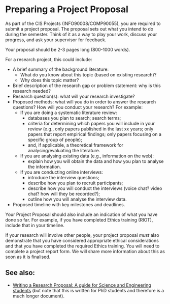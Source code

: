 # Preparing a Project Proposal

As part of the CIS Projects (INFO90008/COMP90055), you are required to submit a project proposal. The proposal sets out what you intend to do during the semester. Think of it as a way to play your work, discuss your progress, and ask your supervisor for feedback.

Your proposal should be 2-3 pages long (800-1000 words).

For a research project, this could include:

- A brief summary of the background literature:
  - What do you know about this topic (based on existing research)?
  - Why does this topic matter?
- Brief description of the research gap or problem statement: why is this research needed?
- Research question(s): what will your research investigate?
- Proposed methods: what will you do in order to answer the research questions? How will you conduct your research? For example:
  - If you are doing a systematic literature review:
    - databases you plan to search; search terms;
    - criteria for determining which papers you will include in your review (e.g., only papers published in the last xx years; only papers that report empirical findings; only papers focusing on a specific group of people);
    - and, if applicable, a theoretical framework for analysing/evaluating the literature.
  - If you are analysing existing data (e.g., information on the web):
    - explain how you will obtain the data and how you plan to analyse the information.
  - If you are conducting online interviews:
    - introduce the interview questions;
    - describe how you plan to recruit participants;
    - describe how you will conduct the interviews (voice chat? video chat? how will they be recorded?);
    - outline how you will analyse the interview data.
- Proposed timeline with key milestones and deadlines.

Your Project Proposal should also include an indication of what you have done so far. For example, if you have completed Ethics training (RIOT), include that in your timeline.

If your research will involve other people, your project proposal  *must* also demonstrate that you have considered appropriate ethical considerations and that you have completed the required Ethics training. You will need to complete a project report form. We will share more information about this as soon as it is finalised.

## See also:

- [Writing a Research Proposal: A guide for Science and Engineering students](https://students.unimelb.edu.au/academic-skills/explore-our-resources/graduate-research/writing-a-research-proposal-rhd) (but note that this is written for PhD students and therefore is a much longer document).